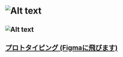 # ![Alt text](https://i.gyazo.com/c7eecc9fd255fa2d13f2ee744a468026.png)

## ![Alt text](https://i.gyazo.com/377f4d8305d865c82256092176e83023.png)

## [プロトタイピング (Figmaに飛びます)](https://www.figma.com/proto/AxpJkNyzU6yYsy1oktTJ64/%E8%96%AC%E3%81%AE%E9%A3%B2%E3%81%BF%E5%BF%98%E3%82%8C%E9%98%B2%E6%AD%A2%E3%81%AE%E3%82%B5%E3%83%BC%E3%83%93%E3%82%B9?type=design&node-id=35-391&scaling=scale-down&page-id=0%3A1&starting-point-node-id=35%3A391)

